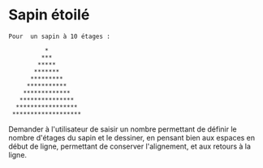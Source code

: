 # Sapin étoilé

    Pour  un sapin à 10 étages :

              *
             ***
            *****
           *******
          *********
         ***********
        *************
       ***************
      *****************
     *******************

Demander à l'utilisateur de saisir un nombre permettant de définir le nombre d'étages du sapin et le dessiner, en pensant bien aux espaces en début de ligne, permettant de conserver l'alignement, et aux retours à la ligne.